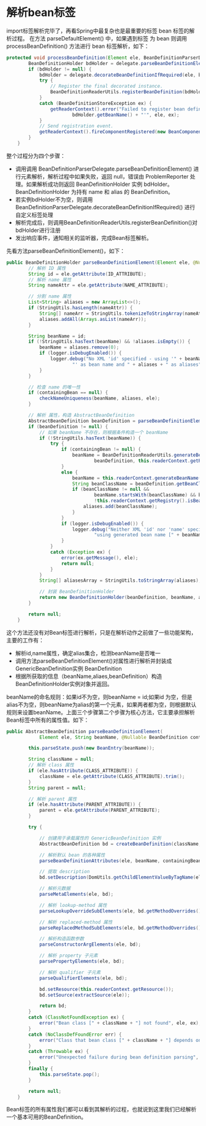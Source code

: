 # 解析bean标签
import标签解析完毕了，再看Spring中最复杂也是最重要的标签 bean 标签的解析过程。 在方法 parseDefaultElement() 中，如果遇到标签 为 bean 则调用 processBeanDefinition() 方法进行 bean 标签解析，如下：
```java
protected void processBeanDefinition(Element ele, BeanDefinitionParserDelegate delegate) {
        BeanDefinitionHolder bdHolder = delegate.parseBeanDefinitionElement(ele);
        if (bdHolder != null) {
            bdHolder = delegate.decorateBeanDefinitionIfRequired(ele, bdHolder);
            try {
                // Register the final decorated instance.
                BeanDefinitionReaderUtils.registerBeanDefinition(bdHolder, getReaderContext().getRegistry());
            }
            catch (BeanDefinitionStoreException ex) {
                getReaderContext().error("Failed to register bean definition with name '" +
                        bdHolder.getBeanName() + "'", ele, ex);
            }
            // Send registration event.
            getReaderContext().fireComponentRegistered(new BeanComponentDefinition(bdHolder));
        }
    }
```
整个过程分为四个步骤：
- 调用调用 BeanDefinitionParserDelegate.parseBeanDefinitionElement() 进行元素解析，解析过程中如果失败，返回 null，错误由 ProblemReporter 处理。如果解析成功则返回 BeanDefinitionHolder 实例 bdHolder。BeanDefinitionHolder 为持有 name 和 alias 的 BeanDefinition。
- 若实例bdHolder不为空，则调用BeanDefinitionParserDelegate.decorateBeanDefinitionIfRequired() 进行自定义标签处理
- 解析完成后，则调用BeanDefinitionReaderUtils.registerBeanDefinition()对bdHolder进行注册
- 发出响应事件，通知相关的监听器，完成Bean标签解析。

先看方法parseBeanDefinitionElement()，如下：
```java
public BeanDefinitionHolder parseBeanDefinitionElement(Element ele, @Nullable BeanDefinition containingBean) {
        // 解析 ID 属性
        String id = ele.getAttribute(ID_ATTRIBUTE);
        // 解析 name 属性
        String nameAttr = ele.getAttribute(NAME_ATTRIBUTE);

        // 分割 name 属性
        List<String> aliases = new ArrayList<>();
        if (StringUtils.hasLength(nameAttr)) {
            String[] nameArr = StringUtils.tokenizeToStringArray(nameAttr, MULTI_VALUE_ATTRIBUTE_DELIMITERS);
            aliases.addAll(Arrays.asList(nameArr));
        }

        String beanName = id;
        if (!StringUtils.hasText(beanName) && !aliases.isEmpty()) {
            beanName = aliases.remove(0);
            if (logger.isDebugEnabled()) {
                logger.debug("No XML 'id' specified - using '" + beanName +
                        "' as bean name and " + aliases + " as aliases");
            }
        }

        // 检查 name 的唯一性
        if (containingBean == null) {
            checkNameUniqueness(beanName, aliases, ele);
        }

        // 解析 属性，构造 AbstractBeanDefinition
        AbstractBeanDefinition beanDefinition = parseBeanDefinitionElement(ele, beanName, containingBean);
        if (beanDefinition != null) {
            // 如果 beanName 不存在，则根据条件构造一个 beanName
            if (!StringUtils.hasText(beanName)) {
                try {
                    if (containingBean != null) {
                        beanName = BeanDefinitionReaderUtils.generateBeanName(
                                beanDefinition, this.readerContext.getRegistry(), true);
                    }
                    else {
                        beanName = this.readerContext.generateBeanName(beanDefinition);
                        String beanClassName = beanDefinition.getBeanClassName();
                        if (beanClassName != null &&
                                beanName.startsWith(beanClassName) && beanName.length() > beanClassName.length() &&
                                !this.readerContext.getRegistry().isBeanNameInUse(beanClassName)) {
                            aliases.add(beanClassName);
                        }
                    }
                    if (logger.isDebugEnabled()) {
                        logger.debug("Neither XML 'id' nor 'name' specified - " +
                                "using generated bean name [" + beanName + "]");
                    }
                }
                catch (Exception ex) {
                    error(ex.getMessage(), ele);
                    return null;
                }
            }
            String[] aliasesArray = StringUtils.toStringArray(aliases);

            // 封装 BeanDefinitionHolder
            return new BeanDefinitionHolder(beanDefinition, beanName, aliasesArray);
        }

        return null;
    }
```
这个方法还没有对Bean标签进行解析，只是在解析动作之前做了一些功能架构，主要的工作有：
- 解析id,name属性，确定alias集合，检测beanName是否唯一
- 调用方法parseBeanDefinitionElement()对属性进行解析并封装成 GenericBeanDefinition实例 BeanDefinition
- 根据所获取的信息（beanName,aliaes,beanDefinition）构造BeanDefinitionHolder实例对象并返回。

beanName的命名规则：如果id不为空，则beanName = id;如果id 为空，但是alias不为空，则beanName为alias的第一个元素，如果两者都为空，则根据默认规则来设置beanName。上面三个步骤第二个步骤为核心方法，它主要承担解析Bean标签中所有的属性值。如下：
```java
public AbstractBeanDefinition parseBeanDefinitionElement(
            Element ele, String beanName, @Nullable BeanDefinition containingBean) {

        this.parseState.push(new BeanEntry(beanName));

        String className = null;
        // 解析 class 属性
        if (ele.hasAttribute(CLASS_ATTRIBUTE)) {
            className = ele.getAttribute(CLASS_ATTRIBUTE).trim();
        }
        String parent = null;

        // 解析 parent 属性
        if (ele.hasAttribute(PARENT_ATTRIBUTE)) {
            parent = ele.getAttribute(PARENT_ATTRIBUTE);
        }

        try {

            // 创建用于承载属性的 GenericBeanDefinition 实例
            AbstractBeanDefinition bd = createBeanDefinition(className, parent);

            // 解析默认 bean 的各种属性
            parseBeanDefinitionAttributes(ele, beanName, containingBean, bd);

            // 提取 description
            bd.setDescription(DomUtils.getChildElementValueByTagName(ele, DESCRIPTION_ELEMENT));

            // 解析元数据
            parseMetaElements(ele, bd);

            // 解析 lookup-method 属性
            parseLookupOverrideSubElements(ele, bd.getMethodOverrides());

            // 解析 replaced-method 属性
            parseReplacedMethodSubElements(ele, bd.getMethodOverrides());

            // 解析构造函数参数
            parseConstructorArgElements(ele, bd);

            // 解析 property 子元素
            parsePropertyElements(ele, bd);

            // 解析 qualifier 子元素
            parseQualifierElements(ele, bd);

            bd.setResource(this.readerContext.getResource());
            bd.setSource(extractSource(ele));

            return bd;
        }
        catch (ClassNotFoundException ex) {
            error("Bean class [" + className + "] not found", ele, ex);
        }
        catch (NoClassDefFoundError err) {
            error("Class that bean class [" + className + "] depends on not found", ele, err);
        }
        catch (Throwable ex) {
            error("Unexpected failure during bean definition parsing", ele, ex);
        }
        finally {
            this.parseState.pop();
        }

        return null;
    }
```
Bean标签的所有属性我们都可以看到其解析的过程，也就说到这里我们已经解析一个基本可用的BeanDefinition。
